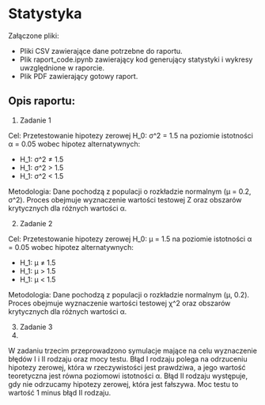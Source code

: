 # Statystyka

Załączone pliki:
- Pliki CSV zawierające dane potrzebne do raportu.
- Plik raport_code.ipynb zawierający kod generujący statystyki i wykresy uwzględnione w raporcie.
- Plik PDF zawierający gotowy raport.

## Opis raportu:
1. Zadanie 1
   
Cel: Przetestowanie hipotezy zerowej H_0: σ^2 = 1.5 na poziomie istotności α = 0.05 wobec hipotez alternatywnych:
- H_1: σ^2 ≠ 1.5
- H_1: σ^2 > 1.5
- H_1: σ^2 < 1.5
     
Metodologia: Dane pochodzą z populacji o rozkładzie normalnym (μ = 0.2, σ^2). Proces obejmuje wyznaczenie wartości testowej Z oraz obszarów krytycznych dla różnych wartości α.

2. Zadanie 2

Cel: Przetestowanie hipotezy zerowej H_0: μ = 1.5 na poziomie istotności α = 0.05 wobec hipotez alternatywnych:
- H_1: μ ≠ 1.5
- H_1: μ > 1.5
- H_1: μ < 1.5
     
Metodologia: Dane pochodzą z populacji o rozkładzie normalnym (μ, 0.2). Proces obejmuje wyznaczenie wartości testowej χ^2 oraz obszarów krytycznych dla różnych wartości α.

3. Zadanie 3
4. 
W zadaniu trzecim przeprowadzono symulacje mające na celu wyznaczenie błędów I i II rodzaju oraz mocy testu. Błąd I rodzaju polega na odrzuceniu hipotezy zerowej, która w rzeczywistości jest prawdziwa, a jego wartość teoretyczna jest równa poziomowi istotności α. Błąd II rodzaju występuje, gdy nie odrzucamy hipotezy zerowej, która jest fałszywa. Moc testu to wartość 1 minus błąd II rodzaju.
